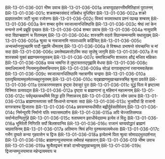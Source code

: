 BR-13-01-036-001	भीष्म उवाच
BR-13-01-036-001a	अत्राप्युदाहरन्तीममितिहासं पुरातनम्
BR-13-01-036-001c	शक्रशम्बरसंवादं तन्निबोध युधिष्ठिर
BR-13-01-036-002a	शक्रो ह्यज्ञातरूपेण जटी भूत्वा रजोरुणः
BR-13-01-036-002c	विरूपं रूपमास्थाय प्रश्नं पप्रच्छ शम्बरम्
BR-13-01-036-003a	केन शम्बर वृत्तेन स्वजात्यानधितिष्ठसि
BR-13-01-036-003c	श्रेष्ठं त्वां केन मन्यन्ते तन्मे प्रब्रूहि पृच्छतः
BR-13-01-036-004	शम्बर उवाच
BR-13-01-036-004a	नासूयामि सदा विप्रान्ब्रह्माणं च पितामहम्
BR-13-01-036-004c	शास्त्राणि वदतो विप्रान्सम्मन्यामि यथासुखम्
BR-13-01-036-005a	श्रुत्वा च नावजानामि नापराध्यामि कर्हिचित्
BR-13-01-036-005c	अभ्यर्च्याननुपृच्छामि पादौ गृह्णामि धीमताम्
BR-13-01-036-006a	ते विश्रब्धाः प्रभाषन्ते संयच्छन्ति च मां सदा
BR-13-01-036-006c	प्रमत्तेष्वप्रमत्तोऽस्मि सदा सुप्तेषु जागृमि
BR-13-01-036-007a	ते मा शास्त्रपथे युक्तं ब्रह्मण्यमनसूयकम्
BR-13-01-036-007c	समासिञ्चन्ति शास्तारः क्षौद्रं मध्विव मक्षिकाः
BR-13-01-036-008a	यच्च भाषन्ति ते तुष्टास्तत्तद्गृह्णामि मेधया
BR-13-01-036-008c	समाधिमात्मनो नित्यमनुलोममचिन्तयन्
BR-13-01-036-009a	सोऽहं वागग्रसृष्टानां रसानामवलेहकः
BR-13-01-036-009c	स्वजात्यानधितिष्ठामि नक्षत्राणीव चन्द्रमाः
BR-13-01-036-010a	एतत्पृथिव्याममृतमेतच्चक्षुरनुत्तमम्
BR-13-01-036-010c	यद्ब्राह्मणमुखाच्छास्त्रमिह श्रुत्वा प्रवर्तते
BR-13-01-036-011a	एतत्कारणमाज्ञाय दृष्ट्वा देवासुरं पुरा
BR-13-01-036-011c	युद्धं पिता मे हृष्टात्मा विस्मितः प्रत्यपद्यत
BR-13-01-036-012a	दृष्ट्वा च ब्राह्मणानां तु महिमानं महात्मनाम्
BR-13-01-036-012c	पर्यपृच्छत्कथमिमे सिद्धा इति निशाकरम्
BR-13-01-036-013	सोम उवाच
BR-13-01-036-013a	ब्राह्मणास्तपसा सर्वे सिध्यन्ते वाग्बलाः सदा
BR-13-01-036-013c	भुजवीर्या हि राजानो वागस्त्राश्च द्विजातयः
BR-13-01-036-014a	प्रवसन्वाप्यधीयीत बह्वीर्दुर्वसतीर्वसन्
BR-13-01-036-014c	निर्मन्युरपि निर्मानो यतिः स्यात्समदर्शनः
BR-13-01-036-015a	अपि चेज्जातिसम्पन्नः सर्वान्वेदान्पितुर्गृहे
BR-13-01-036-015c	श्लाघमान इवाधीयेद्ग्राम्य इत्येव तं विदुः
BR-13-01-036-016a	भूमिरेतौ निगिरति सर्पो बिलशयानिव
BR-13-01-036-016c	राजानं चाप्ययोद्धारं ब्राह्मणं चाप्रवासिनम्
BR-13-01-036-017a	अतिमानः श्रियं हन्ति पुरुषस्याल्पमेधसः
BR-13-01-036-017c	गर्भेण दुष्यते कन्या गृहवासेन च द्विजः
BR-13-01-036-018a	इत्येतन्मे पिता श्रुत्वा सोमादद्भुतदर्शनात्
BR-13-01-036-018c	ब्राह्मणान्पूजयामास तथैवाहं महाव्रतान्
BR-13-01-036-019	भीष्म उवाच
BR-13-01-036-019a	श्रुत्वैतद्वचनं शक्रो दानवेन्द्रमुखाच्च्युतम्
BR-13-01-036-019c	द्विजान्सम्पूजयामास महेन्द्रत्वमवाप च

